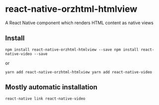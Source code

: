 # react-native-orzhtml-htmlview
A React Native component which renders HTML content as native views

## Install

`npm install react-native-orzhtml-htmlview --save
npm install react-native-video --save`

or

`yarn add react-native-orzhtml-htmlview
yarn add react-native-video`

## Mostly automatic installation

`react-native link react-native-video`


